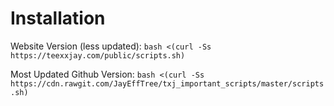 # Installation

Website Version (less updated): `bash <(curl -Ss https://teexxjay.com/public/scripts.sh)`

Most Updated Github Version: `bash <(curl -Ss https://cdn.rawgit.com/JayEffTree/txj_important_scripts/master/scripts.sh)`
